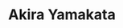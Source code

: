 ---
title: "Akira Yamakata"
draft: false

# Job rank 職階
rank: "Professor" # 教授 | 准教授 | 助教 | ...

# Laboratory group
la_group: "Molecular Chemistry" # 分子化学 | 物質化学 | 反応化学

# Laboratory
laboratory:
  id: surfphys
  name: Surface Physical Chemistry


# page title background image
bg_image: "images/banner/bg1.jpg"

# meta description ~100 letters in Japanese
description : "We are studying the mechanisms of photocatalysts as well as low-cost organic solar cells and luminescent devices. We believe that utilizing the latest spectroscopic analysis techniques is crucial to uncovering the unknown properties of materials and effectively leveraging them."

# teacher portrait
image: "images/faculty/yamakata.jpg"

# interest
interest: ["Surface Spectroscopy", "Photocatalysis", "Organic Solar Cells"]

# achievements
achievements:
- icon: ti-id-badge
  link: https://researcherid.com/rid/I-6260-2013
  name: ResearcherID I-6260-2013
- icon: ti-id-badge
  link: https://orcid.org/0000-0003-3179-7588
  name: ORCID 0000-0003-3179-7588
- icon: ti-google
  link: https://scholar.google.co.jp/citations?user=-qC_RwEAAAAJ
  name: Scholar -qC_RwEAAAAJ


# contact info
contact:
- icon: ti-email
  link: mailto:yamakata@okayama-u.ac.jp
  name: yamakata@okayama-u.ac.jp
- icon: ti-mobile
  link: tel:086-251-7832
  name: 086-251-7832


- name : "Surface Physical Chemistry"
  icon : "ti-world" # icon pack : https://themify.me/themify-icons
  link : "https://okadaichem.jp/surface/"

- name : "3-1-1 Tsushima-Naka, Kita Ward, Okayama City, Okayama 700-8530"
  icon : "ti-location-pin" # icon pack : https://themify.me/themify-icons
  link : "#"

# type
type: "faculty"
---